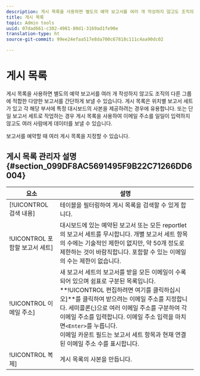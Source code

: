 ```yaml
---
description: 게시 목록을 사용하면 별도의 예약 보고서를 여러 개 작성하지 않고도 조직의 다른 그룹에 적합한 다양한 보고서를 간단하게 보낼 수 있습니다. 게시 목록은 위치별 보고서 세트가 있고 각 해당 부서에 특정 대시보드의 사본을 제공하려는 경우에 유용합니다. 또는 단일 보고서 세트로 작업하는 경우 게시 목록을 사용하여 이메일 주소를 일일이 입력하지 않고도 여러 사람에게 데이터를 보낼 수 있습니다.
title: 게시 목록
topic: Admin tools
uuid: 07dad661-c302-4981-80d1-3169ad1fe90e
translation-type: ht
source-git-commit: 99ee24efaa517e8da700c67818c111c4aa90dc02

---
```



# 게시 목록

게시 목록을 사용하면 별도의 예약 보고서를 여러 개 작성하지 않고도 조직의 다른 그룹에 적합한 다양한 보고서를 간단하게 보낼 수 있습니다. 게시 목록은 위치별 보고서 세트가 있고 각 해당 부서에 특정 대시보드의 사본을 제공하려는 경우에 유용합니다. 또는 단일 보고서 세트로 작업하는 경우 게시 목록을 사용하여 이메일 주소를 일일이 입력하지 않고도 여러 사람에게 데이터를 보낼 수 있습니다.

보고서를 예약할 때 여러 게시 목록을 지정할 수 있습니다.

## 게시 목록 관리자 설명 {#section_099DF8AC5691495F9B22C71266DD6004}

| 요소 | 설명 |
|--- |--- |
| [!UICONTROL 검색 내용] | 테이블을 필터링하여 게시 목록을 검색할 수 있게 합니다. |
| !UICONTROL 포함할 보고서 세트] | 대시보드에 있는 예약된 보고서 또는 모든 reportlet의 보고서 세트를 무시합니다. 개별 보고서 세트 항목의 수에는 기술적인 제한이 없지만, 약 50개 정도로 제한하는 것이 바람직합니다. 포함할 수 있는 이메일의 수는 제한이 없습니다. |
| !UICONTROL 이메일 주소] | 새 보고서 세트의 보고서를 받을 모든 이메일이 수록되어 있으며 쉼표로 구분된 목록입니다.  **!UICONTROL 편집하려면 여기를 클릭하십시오]**를 클릭하여 받으려는 이메일 주소를 지정합니다. 세미콜론(;)으로 여러 이메일 주소를 구분하여 각 이메일 주소를 입력합니다. 이메일 주소 입력을 마치면`<Enter>`를 누릅니다.<br>이메일 카운트 필드는 보고서 세트 항목과 현재 연결된 이메일 주소 수를 표시합니다. |
| !UICONTROL 복제] | 게시 목록의 사본을 만듭니다. |
